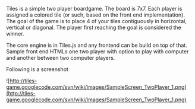 Tiles is a simple two player boardgame. The board is 7x7. Each player is assigned a colored tile (or such, based on the front end implementation). The goal of the game is to place 4 of your tiles contiguously in horizontal, vertical or diagonal. The player first reaching the goal is  considered the winner.

The core engine is in Tiles.js and any frontend can be build on top of that. Sample front end HTMLs one two player with option to play with computer and another between two computer players.

Following is a screenshot

![http://tiles-game.googlecode.com/svn/wiki/images/SampleScreen_TwoPlayer_1.png](http://tiles-game.googlecode.com/svn/wiki/images/SampleScreen_TwoPlayer_1.png)
